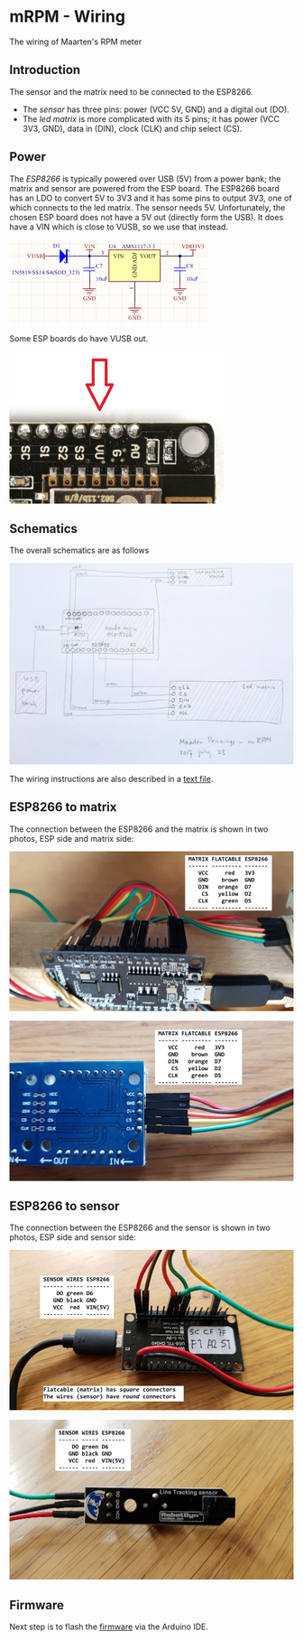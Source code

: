 # mRPM - Wiring
The wiring of Maarten's RPM meter

## Introduction
The sensor and the matrix need to be connected to the ESP8266.
 - The _sensor_ has three pins: power (VCC 5V, GND) and a digital out (DO).
 - The _led matrix_ is more complicated with its 5 pins; it has power (VCC 3V3, GND), data in (DIN), clock (CLK) and chip select (CS).

## Power
The _ESP8266_ is typically powered over USB (5V) from a power bank; the matrix and sensor are powered from the ESP board.
The ESP8266 board has an LDO to convert 5V to 3V3 and it has some pins to output 3V3, one of which connects to the led matrix.
The sensor needs 5V. Unfortunately, the chosen ESP board does not have a 5V out (directly form the USB). 
It does have a VIN which is close to VUSB, so we use that instead.

  ![VUSB to VIN](VIN.png)

Some ESP boards do have VUSB out.

  ![VUSB out pin](VU.jpg)

## Schematics
The overall schematics are as follows

  ![Schematics](1schematics.jpg)

The wiring instructions are also described in a [text file](2wiring.txt).

## ESP8266 to matrix
The connection between the ESP8266 and the matrix is shown in two photos, ESP side and matrix side:

  ![ESP8266 to Matrix connection](3esp-matrix.jpg)
  
  ![Matrix to ESP8266 connection](3matrix-esp.jpg)

## ESP8266 to sensor
The connection between the ESP8266 and the sensor is shown in two photos, ESP side and sensor side:

  ![ESP8266 to Matrix connection](4esp-sensor.jpg)
  
  ![Matrix to ESP8266 connection](4sensor-esp.jpg)

## Firmware
Next step is to flash the [firmware](../arduino) via the Arduino IDE.
